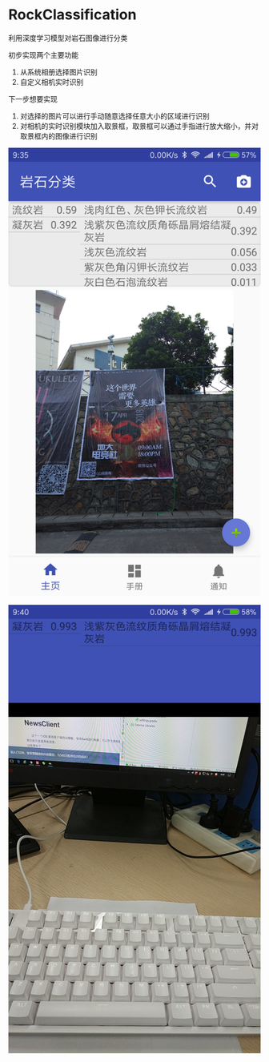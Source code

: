 # RockClassification
利用深度学习模型对岩石图像进行分类

初步实现两个主要功能
1. 从系统相册选择图片识别
2. 自定义相机实时识别

下一步想要实现
1. 对选择的图片可以进行手动随意选择任意大小的区域进行识别
2. 对相机的实时识别模块加入取景框，取景框可以通过手指进行放大缩小，并对取景框内的图像进行识别

![从系统相册选择图片识别](https://github.com/xuelinchao/RockClassification/raw/master/Screenshots/main_fragment.png)

![自定义相机实时识别](https://github.com/xuelinchao/RockClassification/raw/master/Screenshots/classifier_activity.png)
